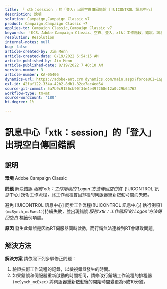 ```yaml
---
title: 「 xtk：session 」的「登入」出現空白傳回錯誤 [!UICONTROL 訊息中心]
description: 說明
solution: Campaign,Campaign Classic v7
product: Campaign,Campaign Classic v7
applies-to: Campaign Classic,Campaign Classic v7
keywords: 「KCS、Adobe Campaign Classic、空白、登入、xtk：工作階段、錯誤、訊息中心、技術工作流程」
resolution: Resolution
internal-notes: null
bug: false
article-created-by: Jim Menn
article-created-date: 8/19/2022 6:54:15 AM
article-published-by: Jim Menn
article-published-date: 8/19/2022 7:40:10 AM
version-number: 3
article-number: KA-05406
dynamics-url: https://adobe-ent.crm.dynamics.com/main.aspx?forceUCI=1&pagetype=entityrecord&etn=knowledgearticle&id=bccbb0bb-8b1f-ed11-b83e-0022480866ad
exl-id: 42faf122-334a-42b2-8db1-82ce7ac4ed64
source-git-commit: 5a7b9c9156cb90f34e4e49f268e12a0c29b64762
workflow-type: tm+mt
source-wordcount: '180'
ht-degree: 1%

---
```


# 訊息中心「xtk：session」的「登入」出現空白傳回錯誤

## 說明


<b>環境</b>
Adobe Campaign Classic

<b>問題</b>
解決錯誤 *服務&#39;xtk：工作階段的&#39;Logon&#39;方法傳回空白*&#x200B;的&#39; [!UICONTROL 訊息中心] 技術工作流程，此工作流程會因排程的伺服器重新啟動時間而失敗。

避免 [!UICONTROL 訊息中心] 同步工作流程([!UICONTROL 訊息中心] 執行例項1 `(mcSynch_mcExec1)`)持續失敗，並出現錯誤 *服務&#39;xtk：工作階段&#39;的&#39;Logon&#39;方法傳回空白* 標籤例項處。

<b>原因</b>
發生此錯誤是因為RT伺服器同時啟動，而行銷無法連線到RT會導致問題。


## 解決方法


<b>解決方案</b>
請依照下列步驟修正問題：

1. 驗證技術工作流程的記錄，以檢視錯誤發生的時間。
2. 如果錯誤和伺服器重新啟動的時間相同，請修改行銷端工作流程的排程器 `(mcSynch_mcExec)` 將伺服器重新啟動後的開始時間變更為5或10分鐘。
